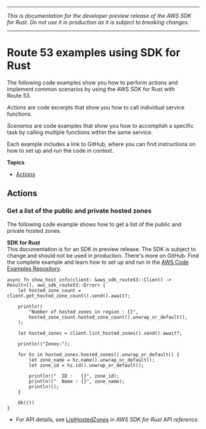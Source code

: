 --------

 *This is documentation for the developer preview release of the AWS SDK for Rust\. Do not use it in production as it is subject to breaking changes\.* 

--------

# Route 53 examples using SDK for Rust<a name="rust_route-53_code_examples"></a>

The following code examples show you how to perform actions and implement common scenarios by using the AWS SDK for Rust with Route 53\.

*Actions* are code excerpts that show you how to call individual service functions\.

*Scenarios* are code examples that show you how to accomplish a specific task by calling multiple functions within the same service\.

Each example includes a link to GitHub, where you can find instructions on how to set up and run the code in context\.

**Topics**
+ [Actions](#actions)

## Actions<a name="actions"></a>

### Get a list of the public and private hosted zones<a name="route-53_ListHostedZones_rust_topic"></a>

The following code example shows how to get a list of the public and private hosted zones\.

**SDK for Rust**  
This documentation is for an SDK in preview release\. The SDK is subject to change and should not be used in production\.
 There's more on GitHub\. Find the complete example and learn how to set up and run in the [AWS Code Examples Repository](https://github.com/awsdocs/aws-doc-sdk-examples/tree/main/rust_dev_preview/route53#code-examples)\. 
  

```
async fn show_host_info(client: &aws_sdk_route53::Client) -> Result<(), aws_sdk_route53::Error> {
    let hosted_zone_count = client.get_hosted_zone_count().send().await?;

    println!(
        "Number of hosted zones in region : {}",
        hosted_zone_count.hosted_zone_count().unwrap_or_default(),
    );

    let hosted_zones = client.list_hosted_zones().send().await?;

    println!("Zones:");

    for hz in hosted_zones.hosted_zones().unwrap_or_default() {
        let zone_name = hz.name().unwrap_or_default();
        let zone_id = hz.id().unwrap_or_default();

        println!("  ID :   {}", zone_id);
        println!("  Name : {}", zone_name);
        println!();
    }

    Ok(())
}
```
+  For API details, see [ListHostedZones](https://docs.rs/releases/search?query=aws-sdk) in *AWS SDK for Rust API reference*\. 